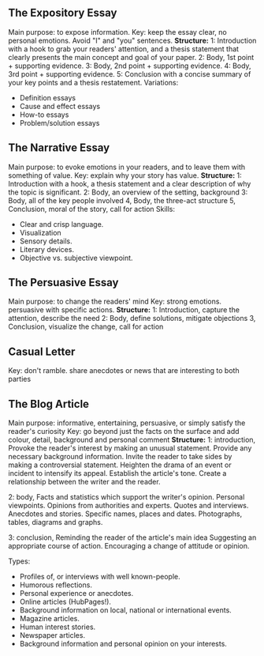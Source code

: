 
## The Expository Essay
Main purpose: to expose information.
Key: keep the essay clear, no personal emotions. Avoid "I" and "you" sentences.
**Structure:**
1: Introduction with a hook to grab your readers' attention, and a thesis statement that clearly presents the main concept and goal of your paper.
2: Body, 1st point + supporting evidence.
3: Body, 2nd point + supporting evidence.
4: Body, 3rd point + supporting evidence.
5: Conclusion with a concise summary of your key points and a thesis restatement.
Variations:
* Definition essays
* Cause and effect essays
* How-to essays
* Problem/solution essays

## The Narrative Essay
Main purpose: to evoke emotions in your readers, and to leave them with something of value. 
Key: explain why your story has value.
**Structure:**
1: Introduction with a hook, a thesis statement and a clear description of why the topic is significant.
2: Body, an overview of the setting, background
3: Body, all of the key people involved
4, Body, the three-act structure
5, Conclusion, moral of the story, call for action
Skills:
* Clear and crisp language.
* Visualization
* Sensory details.
* Literary devices.
* Objective vs. subjective viewpoint.

## The Persuasive Essay
Main purpose: to change the readers' mind
Key: strong emotions. persuasive with specific actions.
**Structure:**
1: Introduction, capture the attention, describe the need
2: Body, define solutions, mitigate objections
3, Conclusion, visualize the change, call for action

## Casual Letter
Key: don't ramble. share anecdotes or news that are interesting to both parties

## The Blog Article
Main purpose: informative, entertaining, persuasive, or simply satisfy the reader's curiosity
Key: go beyond just the facts on the surface and add colour, detail, background and personal comment
**Structure:**
1: introduction, 
Provoke the reader's interest by making an unusual statement.
Provide any necessary background information.
Invite the reader to take sides by making a controversial statement.
Heighten the drama of an event or incident to intensify its appeal.
Establish the article's tone.
Create a relationship between the writer and the reader.

2: body,
Facts and statistics which support the writer's opinion.
Personal viewpoints.
Opinions from authorities and experts.
Quotes and interviews.
Anecdotes and stories.
Specific names, places and dates.
Photographs, tables, diagrams and graphs.

3: conclusion,
Reminding the reader of the article's main idea
Suggesting an appropriate course of action.
Encouraging a change of attitude or opinion.

Types:
* Profiles of, or interviews with well known-people.
* Humorous reflections.
* Personal experience or anecdotes.
* Online articles (HubPages!).
* Background information on local, national or international events.
* Magazine articles.
* Human interest stories.
* Newspaper articles.
* Background information and personal opinion on your interests.
